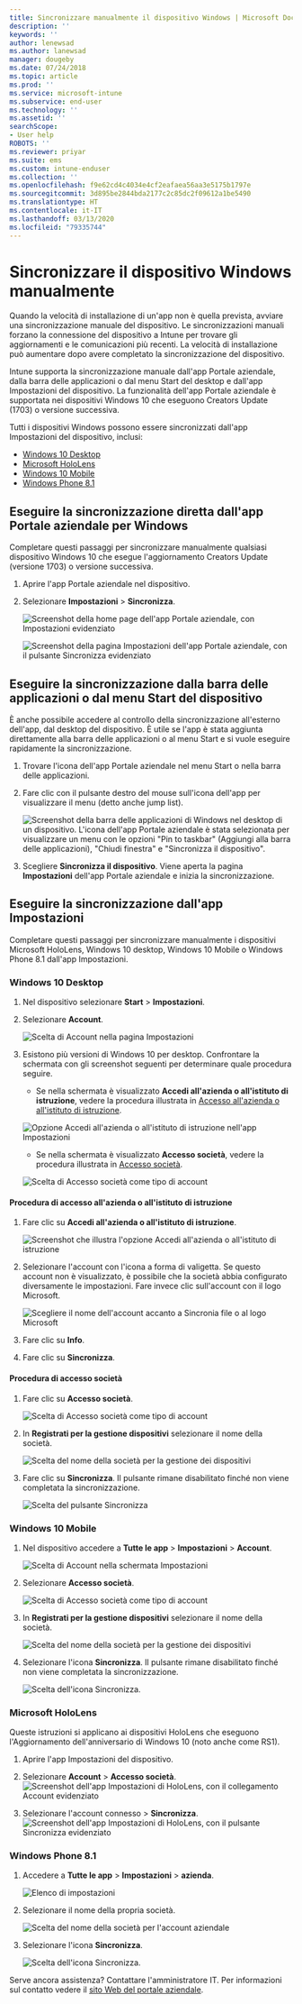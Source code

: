 ```yaml
---
title: Sincronizzare manualmente il dispositivo Windows | Microsoft Docs
description: ''
keywords: ''
author: lenewsad
ms.author: lanewsad
manager: dougeby
ms.date: 07/24/2018
ms.topic: article
ms.prod: ''
ms.service: microsoft-intune
ms.subservice: end-user
ms.technology: ''
ms.assetid: ''
searchScope:
- User help
ROBOTS: ''
ms.reviewer: priyar
ms.suite: ems
ms.custom: intune-enduser
ms.collection: ''
ms.openlocfilehash: f9e62cd4c4034e4cf2eafaea56aa3e5175b1797e
ms.sourcegitcommit: 3d895be2844bda2177c2c85dc2f09612a1be5490
ms.translationtype: HT
ms.contentlocale: it-IT
ms.lasthandoff: 03/13/2020
ms.locfileid: "79335744"
---
```

# <a name="sync-your-windows-device-manually"></a>Sincronizzare il dispositivo Windows manualmente

Quando la velocità di installazione di un'app non è quella prevista, avviare una sincronizzazione manuale del dispositivo. Le sincronizzazioni manuali forzano la connessione del dispositivo a Intune per trovare gli aggiornamenti e le comunicazioni più recenti. La velocità di installazione può aumentare dopo avere completato la sincronizzazione del dispositivo.

Intune supporta la sincronizzazione manuale dall'app Portale aziendale, dalla barra delle applicazioni o dal menu Start del desktop e dall'app Impostazioni del dispositivo. La funzionalità dell'app Portale aziendale è supportata nei dispositivi Windows 10 che eseguono Creators Update (1703) o versione successiva. 

Tutti i dispositivi Windows possono essere sincronizzati dall'app Impostazioni del dispositivo, inclusi:

* [Windows 10 Desktop](#windows-10-desktop)  
* [Microsoft HoloLens](#microsoft-hololens)   
* [Windows 10 Mobile](#windows-10-mobile)  
* [Windows Phone 8.1](#windows-phone-81)    

## <a name="sync-directly-from-company-portal-app-for-windows"></a>Eseguire la sincronizzazione diretta dall'app Portale aziendale per Windows
Completare questi passaggi per sincronizzare manualmente qualsiasi dispositivo Windows 10 che esegue l'aggiornamento Creators Update (versione 1703) o versione successiva.

1. Aprire l'app Portale aziendale nel dispositivo.

2. Selezionare **Impostazioni** > **Sincronizza**.

    ![Screenshot della home page dell'app Portale aziendale, con Impostazioni evidenziato](./media/RS1_homePage_settings_04.png)  
    
    ![Screenshot della pagina Impostazioni dell'app Portale aziendale, con il pulsante Sincronizza evidenziato](./media/RS1_settingspage_sync05.png)  

## <a name="sync-from-device-taskbar-or-start-menu"></a>Eseguire la sincronizzazione dalla barra delle applicazioni o dal menu Start del dispositivo   

È anche possibile accedere al controllo della sincronizzazione all'esterno dell'app, dal desktop del dispositivo. È utile se l'app è stata aggiunta direttamente alla barra delle applicazioni o al menu Start e si vuole eseguire rapidamente la sincronizzazione.  

1. Trovare l'icona dell'app Portale aziendale nel menu Start o nella barra delle applicazioni.  
2. Fare clic con il pulsante destro del mouse sull'icona dell'app per visualizzare il menu (detto anche jump list).  

    ![Screenshot della barra delle applicazioni di Windows nel desktop di un dispositivo. L'icona dell'app Portale aziendale è stata selezionata per visualizzare un menu con le opzioni "Pin to taskbar" (Aggiungi alla barra delle applicazioni), "Chiudi finestra" e "Sincronizza il dispositivo".](./media/sync-device-from-start-menu-1807.png)  

3. Scegliere **Sincronizza il dispositivo**. Viene aperta la pagina **Impostazioni** dell'app Portale aziendale e inizia la sincronizzazione.  

## <a name="sync-from-settings-app"></a>Eseguire la sincronizzazione dall'app Impostazioni 
Completare questi passaggi per sincronizzare manualmente i dispositivi Microsoft HoloLens, Windows 10 desktop, Windows 10 Mobile o Windows Phone 8.1 dall'app Impostazioni.  

### <a name="windows-10-desktop"></a>Windows 10 Desktop
1. Nel dispositivo selezionare **Start** > **Impostazioni**.

2. Selezionare **Account**.

    ![Scelta di Account nella pagina Impostazioni](./media/win10pc-sync-2-settings-accounts.png)  

3. Esistono più versioni di Windows 10 per desktop. Confrontare la schermata con gli screenshot seguenti per determinare quale procedura seguire. 

    * Se nella schermata è visualizzato **Accedi all'azienda o all'istituto di istruzione**, vedere la procedura illustrata in [Accesso all'azienda o all'istituto di istruzione](#access-work-or-school-steps).

    ![Opzione Accedi all'azienda o all'istituto di istruzione nell'app Impostazioni](./media/w10-enroll-rs1-connect-to-work-or-school.png)  

    * Se nella schermata è visualizzato **Accesso società**, vedere la procedura illustrata in [Accesso società](#work-access-steps).  

    ![Scelta di Accesso società come tipo di account](./media/win10pc-sync-3-work-access.png)

#### <a name="access-work-or-school-steps"></a>Procedura di accesso all'azienda o all'istituto di istruzione

1. Fare clic su **Accedi all'azienda o all'istituto di istruzione**.

    ![Screenshot che illustra l'opzione Accedi all'azienda o all'istituto di istruzione](./media/w10-enroll-rs1-connect-to-work-or-school.png)  

2. Selezionare l'account con l'icona a forma di valigetta. Se questo account non è visualizzato, è possibile che la società abbia configurato diversamente le impostazioni. Fare invece clic sull'account con il logo Microsoft.

     ![Scegliere il nome dell'account accanto a Sincronia file o al logo Microsoft](./media/win10pc-rs1-sync-info-button.png)

3. Fare clic su **Info**. 

4. Fare clic su **Sincronizza**. 

#### <a name="work-access-steps"></a>Procedura di accesso società

1. Fare clic su **Accesso società**.

    ![Scelta di Accesso società come tipo di account](./media/win10pc-sync-3-work-access.png)

2. In **Registrati per la gestione dispositivi** selezionare il nome della società.

    ![Scelta del nome della società per la gestione dei dispositivi](./media/win10pc-sync-4-tap-com-name.png)

3. Fare clic su **Sincronizza**. Il pulsante rimane disabilitato finché non viene completata la sincronizzazione.

    ![Scelta del pulsante Sincronizza](./media/win10pc-sync-5-tap-sync.png)  


### <a name="windows-10-mobile"></a>Windows 10 Mobile

   1. Nel dispositivo accedere a **Tutte le app** > **Impostazioni** > **Account**.

       ![Scelta di Account nella schermata Impostazioni](./media/win10m-sync-1-settings-accounts.png)

   2. Selezionare **Accesso società**.

       ![Scelta di Accesso società come tipo di account](./media/win10m-sync-2-work-access.png)

   3. In **Registrati per la gestione dispositivi** selezionare il nome della società.

       ![Scelta del nome della società per la gestione dei dispositivi](./media/win10m-sync-3-tap-comp-name.png)

   4. Selezionare l'icona **Sincronizza**. Il pulsante rimane disabilitato finché non viene completata la sincronizzazione.

       ![Scelta dell'icona Sincronizza.](./media/win10m-sync-4-tap-sync.png)  
### <a name="microsoft-hololens"></a>Microsoft HoloLens  
Queste istruzioni si applicano ai dispositivi HoloLens che eseguono l'Aggiornamento dell'anniversario di Windows 10 (noto anche come RS1). 
1. Aprire l'app Impostazioni del dispositivo.  

2. Selezionare **Account** > **Accesso società**.  
    ![Screenshot dell'app Impostazioni di HoloLens, con il collegamento Account evidenziato](./media/RS1_holoLens_SettingsRS1_Accounts_06.png)  

3. Selezionare l'account connesso > **Sincronizza**.  ![Screenshot dell'app Impostazioni di HoloLens, con il pulsante Sincronizza evidenziato](./media/RS1_holoLens_SyncRS1_Sync_08.png)  

### <a name="windows-phone-81"></a>Windows Phone 8.1

1. Accedere a **Tutte le app** > **Impostazioni** > **azienda**.

    ![Elenco di impostazioni](./media/wp81-1-sync-settings-workplace.png)

2. Selezionare il nome della propria società.

    ![Scelta del nome della società per l'account aziendale](./media/wp81-2-sync-tap-compname.png)

3. Selezionare l'icona **Sincronizza**.

    ![Scelta dell'icona Sincronizza.](./media/wp81-3-sync-tap-sync-button.png)

Serve ancora assistenza? Contattare l'amministratore IT. Per informazioni sul contatto vedere il [sito Web del portale aziendale](https://go.microsoft.com/fwlink/?linkid=2010980).
